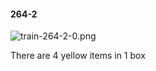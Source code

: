 #### 264-2
![train-264-2-0.png](https://github.com/lil-lab/nlvr/raw/master/nlvr/train/images/24/train-264-2-0.png "train-264-2-0.png")

There are 4 yellow items in 1 box